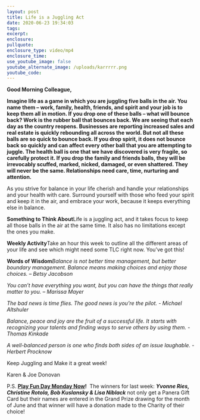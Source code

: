 ```yaml
---
layout: post
title: Life is a Juggling Act
date: 2020-06-23 19:34:03
tags:
excerpt:
enclosure:
pullquote:
enclosure_type: video/mp4
enclosure_time:
use_youtube_image: false
youtube_alternate_image: /uploads/karrrrr.png
youtube_code:
---
```


**Good Morning Colleague,**

**Imagine life as a game in which you are juggling five balls in the air. You name them – work, family, health, friends, and spirit and your job is to keep them all in motion. If you drop one of these balls – what will bounce back? Work is the rubber ball that bounces back. We are seeing that each day as the country reopens. Businesses are reporting increased sales and real estate is quickly rebounding all across the world. But not all these balls are so quick to bounce back. If you drop spirit, it does not bounce back so quickly and can affect every other ball that you are attempting to juggle. The health ball is one that we have discovered is very fragile, so carefully protect it. If you drop the family and friends balls, they will be irrevocably scuffed, marked, nicked, damaged, or even shattered. They will never be the same. Relationships need care, time, nurturing and attention.**

As you strive for balance in your life cherish and handle your relationships and your health with care. Surround yourself with those who feed your spirit and keep it in the air, and embrace your work, because it keeps everything else in balance.

**Something to Think About**Life is a juggling act, and it takes focus to keep all those balls in the air at the same time. It also has no limitations except the ones you make.

**Weekly Activity**Take an hour this week to outline all the different areas of your life and see which might need some TLC right now. You’ve got this\!

**Words of Wisdom***Balance is not better time management, but better boundary management. Balance means making choices and enjoy those choices. – Betsy Jacobson*

*You can’t have everything you want, but you can have the things that really matter to you. – Marissa Mayer*

*The bad news is time flies. The good news is you’re the pilot. - Michael Altshuler*

*Balance, peace and joy are the fruit of a successful life. It starts with recognizing your talents and finding ways to serve others by using them. -Thomas Kinkade*

*A well-balanced person is one who finds both sides of an issue laughable. - Herbert Procknow*

Keep Juggling and Make it a great week\!

Karen & Joe Donovan&nbsp;

P.S.&nbsp;**[Play Fun Day Monday Now](https://contacts.byreferralonly.com/Form.aspx?Key=A92F46DCF03023DBE490AB16B0682181)\!**&nbsp; The winners for last week:&nbsp;***Yvonne Ries, Christine Rotola, Bob Kuslansky & Lisa Niblack***&nbsp;not only get a Panera Gift Card but their names are entered in the Grand Prize drawing for the month of June and that winner will have a donation made to the Charity of their choice\!&nbsp;